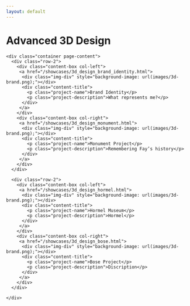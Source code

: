```yaml
---
layout: default
---
```



# Advanced 3D Design

    <div class="container page-content">
      <div class="row-2">
        <div class="content-box col-left">
         <a href="/showcases/3d_design_brand_identity.html">
          <div class="img-div" style="background-image: url(images/3d-brand.png);"></div>
          <div class="content-title">
            <p class="project-name">Brand Identity</p>
            <p class="project-description">What represents me?</p>
          </div>
         </a>
        </div>
        <div class="content-box col-right">
         <a href="/showcases/3d_design_monument.html">
          <div class="img-div" style="background-image: url(images/3d-brand.png);"></div>
          <div class="content-title">
            <p class="project-name">Monument Project</p>
            <p class="project-description">Remembering Fay’s history</p>
          </div>
         </a>
        </div>
      </div>

      <div class="row-2">
        <div class="content-box col-left">
         <a href="/showcases/3d_design_hormel.html">
          <div class="img-div" style="background-image: url(images/3d-brand.png);"></div>
          <div class="content-title">
            <p class="project-name">Hormel Museum</p>
            <p class="project-description">Hormel</p>
          </div>
         </a>
        </div>
        <div class="content-box col-right">
         <a href="/showcases/3d_design_bose.html">
          <div class="img-div" style="background-image: url(images/3d-brand.png);"></div>
          <div class="content-title">
            <p class="project-name">Bose Project</p>
            <p class="project-description">Discription</p>
          </div>
         </a>
        </div>
      </div>

    </div>


